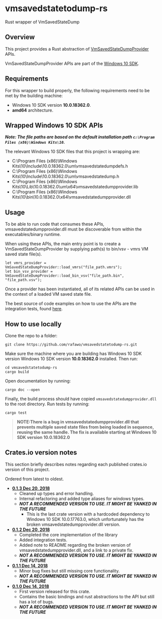 # vmsavedstatetodump-rs
Rust wrapper of VmSavedStateDump

## Overview

This project provides a Rust abstraction of [VmSavedStateDumpProvider](https://docs.microsoft.com/en-us/virtualization/api/vm-dump-provider/vm-dump-provider) APIs.

VmSavedStateDumpProvider APIs are part of the [Windows 10 SDK](https://developer.microsoft.com/en-us/windows/downloads/windows-10-sdk).

## Requirements

For this wrapper to build properly, the following requirements need to be met by the building machine:

- Windows 10 SDK version **10.0.18362.0**.
- **amd64** architecture.

## Wrapped Windows 10 SDK APIs

**_Note: The file paths are based on the default installation path `c:\Program Files (x86)\Windows Kits\10`._**

The relevant Windows 10 SDK files that this project is wrapping are:
- C:\Program Files (x86)\Windows Kits\10\Include\10.0.18362.0\um\vmsavedstatedumpdefs.h
- C:\Program Files (x86)\Windows Kits\10\Include\10.0.18362.0\um\vmsavedstatedump.h
- C:\Program Files (x86)\Windows Kits\10\Lib\10.0.18362.0\um\x64\vmsavedstatedumpprovider.lib
- C:\Program Files (x86)\Windows Kits\10\bin\10.0.18362.0\x64\vmsavedstatedumpprovider.dll

## Usage

To be able to run code that consumes these APIs, vmsavedstatedumpprovider.dll must be discoverable
from within the executables/binary runtime.

When using these APIs, the main entry point is to create a VmSavedStateDumpProvider
by supplying path(s) to bin/vsv - vmrs VM saved state file(s).

```
let vmrs_provider = VmSavedStateDumpProvider::load_vmrs("file_path.vmrs");
let bin_vsv_provider = VmSavedStateDumpProvider::load_bin_vsv("file_path.bin", "file_path.vsv");
```

Once a provider has been instantiated, all of its related APIs can be used in the context
of a loaded VM saved state file.

The best source of code examples on how to use the APIs are the integration tests,
found [here](https://github.com/rafawo/vmsavedstatetodump-rs/blob/master/vmsavedstatedump-rs/tests/integration_test.rs).

## How to use locally

Clone the repo to a folder:

```
git clone https://github.com/rafawo/vmsavedstatetodump-rs.git
```

Make sure the machine where you are building has Windows 10 SDK version Windows 10 SDK version **10.0.18362.0** installed. Then run:

```
cd vmsavedstatetodump-rs
cargo build
```

Open documentation by running:
```
cargo doc --open
```

Finally, the build process should have copied `vmsavedstatedumpprovider.dll` to the root directory. Run tests by running:
```
cargo test
```

> **NOTE:There is a bug in vmsavedstatedumpprovider.dll that prevents multiple
saved state files from being loaded in sequence, reusing the same handle.
The fix is available starting at Windows 10 SDK version 10.0.18362.0**

## Crates.io version notes

This section briefly describes notes regarding each published crates.io version of this project.

Ordered from latest to oldest.

- [**0.1.3 Dec 20, 2018**](https://crates.io/crates/vmsavedstatedump_rs/0.1.3)
  - Cleaned up types and error handling.
  - Internal refactoring and added type aliases for windows types.
  - *****NOT A RECOMMENDED VERSION TO USE. IT MIGHT BE YANKED IN THE FUTURE*****
    - This is the last crate version with a hardcoded dependency to Windows 10 SDK 10.0.17763.0, which unfortunately has the broken vmsavedstatedumpprovider.dll version.
- [**0.1.2 Dec 20, 2018**](https://crates.io/crates/vmsavedstatedump_rs/0.1.2)
  - Completed the core implementation of the library
  - Added integration tests.
  - Added note to README regarding the broken version of vmsavedstatedumpprovider.dll, and a link to a private fix.
  - *****NOT A RECOMMENDED VERSION TO USE. IT MIGHT BE YANKED IN THE FUTURE*****
- [**0.1.1 Dec 14, 2018**](https://crates.io/crates/vmsavedstatedump_rs/0.1.1)
  - Minor bug fixes but still missing core functionality.
  - *****NOT A RECOMMENDED VERSION TO USE. IT MIGHT BE YANKED IN THE FUTURE*****
- [**0.1.0 Dec 14, 2018**](https://crates.io/crates/vmsavedstatedump_rs/0.1.0)
  - First version released for this crate.
  - Contains the basic bindings and rust abstractions to the API but still has a lot of bugs.
  - *****NOT A RECOMMENDED VERSION TO USE. IT MIGHT BE YANKED IN THE FUTURE*****
